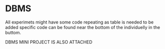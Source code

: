 # DBMS

All experimets might have some code repeating as table is needed to be added specific code can be found near the bottom of 
the individuelly in the buttom.


DBMS MINI PROJECT IS ALSO ATTACHED 
